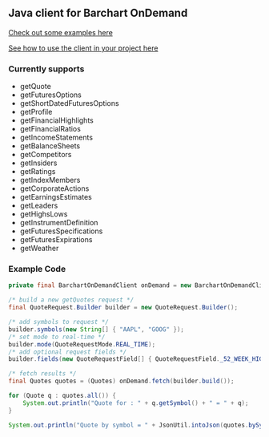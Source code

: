 ## Java client for Barchart OnDemand

[Check out some examples here](https://github.com/barchart/barchart-ondemand-client-java/wiki/Fetching-Data)

[See how to use the client in your project here](https://github.com/barchart/barchart-ondemand-example-java)

### Currently supports

* getQuote
* getFuturesOptions
* getShortDatedFuturesOptions
* getProfile
* getFinancialHighlights
* getFinancialRatios
* getIncomeStatements
* getBalanceSheets
* getCompetitors
* getInsiders
* getRatings
* getIndexMembers
* getCorporateActions
* getEarningsEstimates
* getLeaders
* getHighsLows
* getInstrumentDefinition
* getFuturesSpecifications
* getFuturesExpirations
* getWeather

### Example Code

```java
private final BarchartOnDemandClient onDemand = new BarchartOnDemandClient.Builder().apiKey("CHANGE-ME").build();

/* build a new getQuotes request */
final QuoteRequest.Builder builder = new QuoteRequest.Builder();

/* add symbols to request */
builder.symbols(new String[] { "AAPL", "GOOG" });
/* set mode to real-time */
builder.mode(QuoteRequestMode.REAL_TIME);
/* add optional request fields */
builder.fields(new QuoteRequestField[] { QuoteRequestField._52_WEEK_HIGH_DATE });

/* fetch results */
final Quotes quotes = (Quotes) onDemand.fetch(builder.build());

for (Quote q : quotes.all()) {
	System.out.println("Quote for : " + q.getSymbol() + " = " + q);
}

System.out.println("Quote by symbol = " + JsonUtil.intoJson(quotes.bySymbol("AAPL")));
```
	
